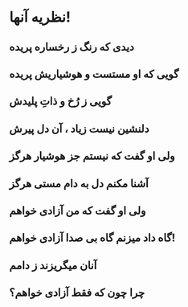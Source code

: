 نظریه آنها!
===================
دیدی که رنگ ز‌ رخساره پریده
-----------------------
گویی که او مستست و هوشیاریش پریده
-----------------------
گویی ز رُخ و ذاتِ پلیدش
-----------------------
دلنشین نیست زیاد ، آن دل پیرش
-----------------------
ولی او گفت که نیستم جز هوشیار هرگز
-----------------------
آشنا مکنم دل به دام مستی هرگز
-----------------------
ولی او گفت که من آزادی خواهم
-----------------------
گاه داد میزنم گاه بی صدا آزادی خواهم!
-----------------------
آنان میگریزند ز دامم
-----------------------
چرا چون که فقط آزادی خواهم؟
-----------------------
